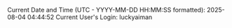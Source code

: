 Current Date and Time (UTC - YYYY-MM-DD HH:MM:SS formatted): 2025-08-04 04:44:52
Current User's Login: luckyaiman
